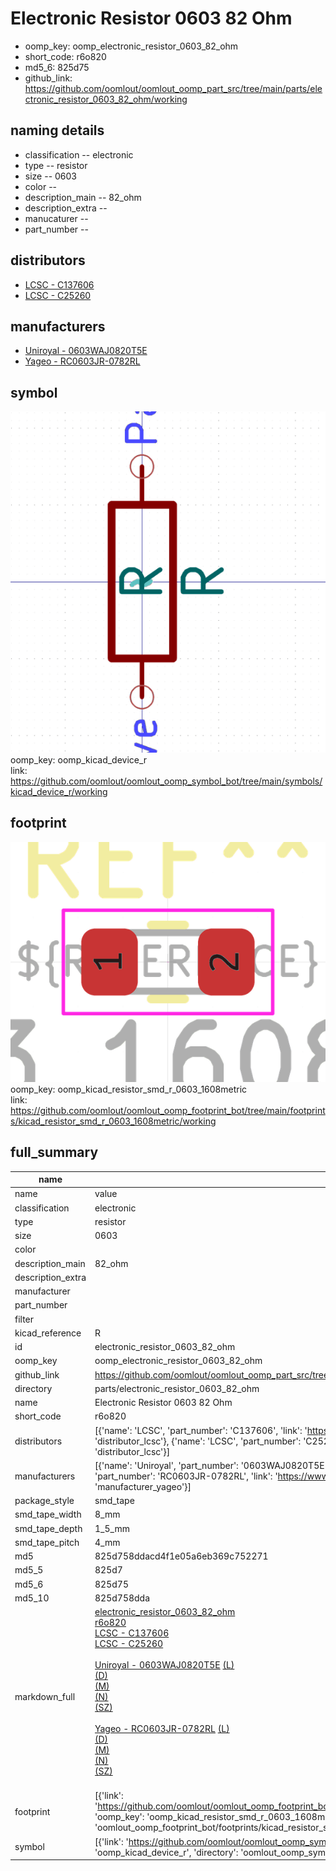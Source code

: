 # Electronic Resistor 0603 82 Ohm

  
* oomp_key: oomp_electronic_resistor_0603_82_ohm 
* short_code: r6o820
* md5_6: 825d75  
* github_link: https://github.com/oomlout/oomlout_oomp_part_src/tree/main/parts/electronic_resistor_0603_82_ohm/working  
## naming details
* classification -- electronic
* type -- resistor
* size -- 0603
* color -- 
* description_main -- 82_ohm
* description_extra -- 
* manucaturer -- 
* part_number -- 

## distributors
* [LCSC - C137606](https://lcsc.com/product-detail/C137606.html)  
* [LCSC - C25260](https://lcsc.com/product-detail/C25260.html)  

## manufacturers
* [Uniroyal - 0603WAJ0820T5E]()  
* [Yageo - RC0603JR-0782RL](https://www.yageo.com/en/Chart/Download/pdf/RC0603JR-0782RL)  

## symbol

![](symbol/0/working/working_600.png)  
oomp_key: oomp_kicad_device_r  
link: https://github.com/oomlout/oomlout_oomp_symbol_bot/tree/main/symbols/kicad_device_r/working  

## footprint

![](footprint/0/working/working_600.png)  
oomp_key: oomp_kicad_resistor_smd_r_0603_1608metric  
link: https://github.com/oomlout/oomlout_oomp_footprint_bot/tree/main/footprints/kicad_resistor_smd_r_0603_1608metric/working  

## full_summary
| name | value | 
| --- | --- | 
| name | value | 
| classification | electronic | 
| type | resistor | 
| size | 0603 | 
| color |  | 
| description_main | 82_ohm | 
| description_extra |  | 
| manufacturer |  | 
| part_number |  | 
| filter |  | 
| kicad_reference | R | 
| id | electronic_resistor_0603_82_ohm | 
| oomp_key | oomp_electronic_resistor_0603_82_ohm | 
| github_link | https://github.com/oomlout/oomlout_oomp_part_src/tree/main/parts/electronic_resistor_0603_82_ohm/working | 
| directory | parts/electronic_resistor_0603_82_ohm | 
| name | Electronic Resistor 0603 82 Ohm | 
| short_code | r6o820 | 
| distributors | [{'name': 'LCSC', 'part_number': 'C137606', 'link': 'https://lcsc.com/product-detail/C137606.html', 'id': 'distributor_lcsc'}, {'name': 'LCSC', 'part_number': 'C25260', 'link': 'https://lcsc.com/product-detail/C25260.html', 'id': 'distributor_lcsc'}] | 
| manufacturers | [{'name': 'Uniroyal', 'part_number': '0603WAJ0820T5E', 'link': '', 'id': 'manufacturer_uniroyal'}, {'name': 'Yageo', 'part_number': 'RC0603JR-0782RL', 'link': 'https://www.yageo.com/en/Chart/Download/pdf/RC0603JR-0782RL', 'id': 'manufacturer_yageo'}] | 
| package_style | smd_tape | 
| smd_tape_width | 8_mm | 
| smd_tape_depth | 1_5_mm | 
| smd_tape_pitch | 4_mm | 
| md5 | 825d758ddacd4f1e05a6eb369c752271 | 
| md5_5 | 825d7 | 
| md5_6 | 825d75 | 
| md5_10 | 825d758dda | 
| markdown_full | [electronic_resistor_0603_82_ohm](https://github.com/oomlout/oomlout_oomp_part_src/tree/main/parts/electronic_resistor_0603_82_ohm/working)<br>[r6o820](https://github.com/oomlout/oomlout_oomp_part_src/tree/main/parts/electronic_resistor_0603_82_ohm/working)<br>[LCSC - C137606<br>](https://lcsc.com/product-detail/C137606.html)[LCSC - C25260<br>](https://lcsc.com/product-detail/C25260.html)<br>[Uniroyal - 0603WAJ0820T5E]() [(L)<br>](https://www.lcsc.com/search?q=0603WAJ0820T5E)[(D)<br>](https://www.digikey.com/en/products?,keywords=0603WAJ0820T5E)[(M)<br>](https://www.mouser.com/Search/Refine?Keyword=0603WAJ0820T5E)[(N)<br>](https://www.newark.com/search?st=0603WAJ0820T5E)[(SZ)<br>](https://so.szlcsc.com/global.html?k=0603WAJ0820T5E)<br>[Yageo - RC0603JR-0782RL](https://www.yageo.com/en/Chart/Download/pdf/RC0603JR-0782RL) [(L)<br>](https://www.lcsc.com/search?q=RC0603JR-0782RL)[(D)<br>](https://www.digikey.com/en/products?,keywords=RC0603JR-0782RL)[(M)<br>](https://www.mouser.com/Search/Refine?Keyword=RC0603JR-0782RL)[(N)<br>](https://www.newark.com/search?st=RC0603JR-0782RL)[(SZ)<br>](https://so.szlcsc.com/global.html?k=RC0603JR-0782RL)<br> | 
| footprint | [{'link': 'https://github.com/oomlout/oomlout_oomp_footprint_bot/tree/main/foootprntss/kicad_resistor_smd_r_0603_1608metric', 'oomp_key': 'oomp_kicad_resistor_smd_r_0603_1608metric', 'directory': 'oomlout_oomp_footprint_bot/footprints/kicad_resistor_smd_r_0603_1608metric//working/working.kicad_mod'}] | 
| symbol | [{'link': 'https://github.com/oomlout/oomlout_oomp_symbol_bot/tree/main/symbols/kicad_device_r', 'oomp_key': 'oomp_kicad_device_r', 'directory': 'oomlout_oomp_symbol_bot/symbols/kicad_device_r//working/working.kicad_sym'}] | 
